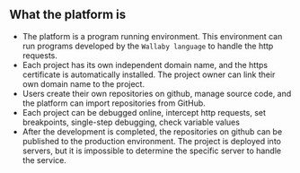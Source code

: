 ## What the platform is

- The platform is a program running environment. This environment can run programs developed by the `Wallaby language` to handle the http requests.
- Each project has its own independent domain name, and the https certificate is automatically installed. The project owner can link their own domain name to the project.
- Users create their own repositories on github, manage source code, and the platform can import repositories from GitHub.
- Each project can be debugged online, intercept http requests, set breakpoints, single-step debugging, check variable values
- After the development is completed, the repositories on github can be published to the production environment. The project is deployed into servers, but it is impossible to determine the specific server to handle the service.
